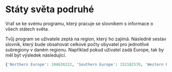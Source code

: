 # Státy světa podruhé

Vrať se ke svému programu, který pracuje se slovníkem s informace o všech státech světa.

Tvůj program se uživatele zeptá na region, který ho zajímá. Následně sestav slovník,
který bude obsahovat celkové počty obyvatel pro jednotlivé subregiony v daném regionu.
Například pokud uživatel zadá Europe, tak by měl být výsledek následující. 

```python
{'Northern Europe': 104628222, 'Southern Europe': 152182570, 'Western Europe': 194539965, 'Eastern Europe': 295337425}
```
